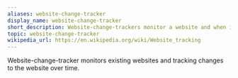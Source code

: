 ```yaml
---
aliases: website-change-tracker
display_name: website-change-tracker
short_description: Website-change-trackers monitor a website and when it changes, you will be notified.
topic: website-change-tracker
wikipedia_url: https://en.wikipedia.org/wiki/Website_tracking
---
```

Website-change-tracker monitors existing websites and tracking changes to the website over time.